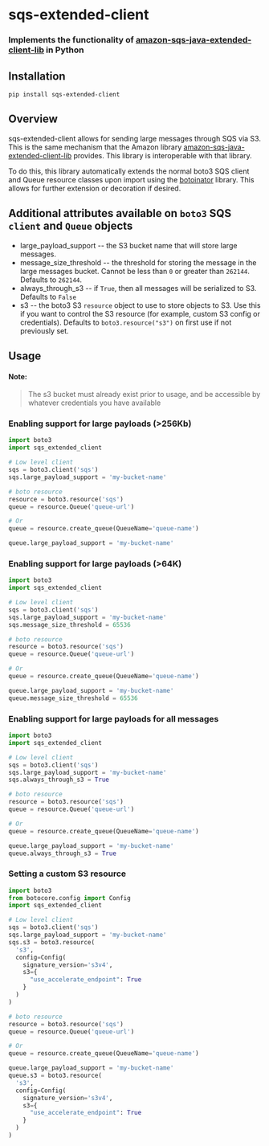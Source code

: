 # sqs-extended-client

### Implements the functionality of [amazon-sqs-java-extended-client-lib](https://github.com/awslabs/amazon-sqs-java-extended-client-lib) in Python

## Installation
```
pip install sqs-extended-client
```


## Overview
sqs-extended-client allows for sending large messages through SQS via S3. This is the same mechanism that the Amazon library
[amazon-sqs-java-extended-client-lib](https://github.com/awslabs/amazon-sqs-java-extended-client-lib) provides. This library is
interoperable with that library.

To do this, this library automatically extends the normal boto3 SQS client and Queue resource classes upon import using the [botoinator](https://github.com/QuiNovas/botoinator) library. This allows for further extension or decoration if desired.

## Additional attributes available on `boto3` SQS `client` and `Queue` objects
* large_payload_support -- the S3 bucket name that will store large messages.
* message_size_threshold -- the threshold for storing the message in the large messages bucket. Cannot be less than `0` or greater than `262144`. Defaults to `262144`.
* always_through_s3 -- if `True`, then all messages will be serialized to S3. Defaults to `False`
* s3 -- the boto3 S3 `resource` object to use to store objects to S3. Use this if you want to control the S3 resource (for example, custom S3 config or credentials). Defaults to `boto3.resource("s3")` on first use if not previously set.

## Usage

#### Note:
> The s3 bucket must already exist prior to usage, and be accessible by whatever credentials you have available

### Enabling support for large payloads (>256Kb)

```python
import boto3
import sqs_extended_client

# Low level client
sqs = boto3.client('sqs')
sqs.large_payload_support = 'my-bucket-name'

# boto resource
resource = boto3.resource('sqs')
queue = resource.Queue('queue-url')

# Or
queue = resource.create_queue(QueueName='queue-name')

queue.large_payload_support = 'my-bucket-name'
```

### Enabling support for large payloads (>64K)
```python
import boto3
import sqs_extended_client

# Low level client
sqs = boto3.client('sqs')
sqs.large_payload_support = 'my-bucket-name'
sqs.message_size_threshold = 65536

# boto resource
resource = boto3.resource('sqs')
queue = resource.Queue('queue-url')

# Or
queue = resource.create_queue(QueueName='queue-name')

queue.large_payload_support = 'my-bucket-name'
queue.message_size_threshold = 65536
```
### Enabling support for large payloads for all messages
```python
import boto3
import sqs_extended_client

# Low level client
sqs = boto3.client('sqs')
sqs.large_payload_support = 'my-bucket-name'
sqs.always_through_s3 = True

# boto resource
resource = boto3.resource('sqs')
queue = resource.Queue('queue-url')

# Or
queue = resource.create_queue(QueueName='queue-name')

queue.large_payload_support = 'my-bucket-name'
queue.always_through_s3 = True
```
### Setting a custom S3 resource
```python
import boto3
from botocore.config import Config
import sqs_extended_client

# Low level client
sqs = boto3.client('sqs')
sqs.large_payload_support = 'my-bucket-name'
sqs.s3 = boto3.resource(
  's3', 
  config=Config(
    signature_version='s3v4',
    s3={
      "use_accelerate_endpoint": True
    }
  )
)

# boto resource
resource = boto3.resource('sqs')
queue = resource.Queue('queue-url')

# Or
queue = resource.create_queue(QueueName='queue-name')

queue.large_payload_support = 'my-bucket-name'
queue.s3 = boto3.resource(
  's3', 
  config=Config(
    signature_version='s3v4',
    s3={
      "use_accelerate_endpoint": True
    }
  )
)
```
